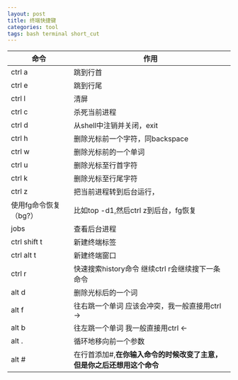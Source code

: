 ```yaml
---
layout: post
title: 终端快捷键
categories: tool
tags: bash terminal short_cut
---
```


|命令　|作用|
|-|-|
|ctrl a	|跳到行首|
|ctrl e|跳到行尾
|ctrl l	|清屏
|ctrl c	|杀死当前进程
|ctrl d	|从shell中注销并关闭，exit
|ctrl h	|删除光标前一个字符，同backspace
|ctrl w	|删除光标前的一个单词
|ctrl u	|删除光标至行首字符
|ctrl k	|删除光标至行尾字符
|ctrl z	|把当前进程转到后台运行，
|使用fg命令恢复（bg?）|比如top -d1,然后ctrl z到后台，fg恢复
|jobs|查看后台进程|
|ctrl shift t	|新建终端标签
|ctrl alt t	|新建终端窗口
|ctrl r	|快速搜索history命令 继续ctrl r会继续搜下一条命令
|alt d	|删除光标后的一个词
|alt f	|往右跳一个单词 应该会冲突，我一般直接用ctrl ->
|alt b	|往左跳一个单词 我一般直接用ctrl <-
|alt .|循环地移向前一个参数|
|alt #|在行首添加#,**在你输入命令的时候改变了主意，但是你之后还想用这个命令**|
